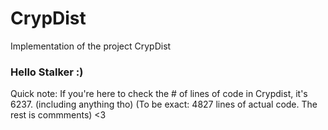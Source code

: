 # CrypDist
Implementation of the project CrypDist

### Hello Stalker :)
Quick note: If you're here to check the # of lines of code in Crypdist, it's 6237. (including anything tho) (To be exact: 4827 lines of actual code. The rest is commments) <3
